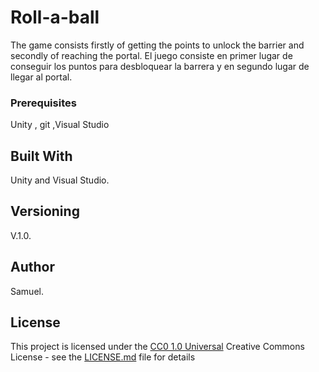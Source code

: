 # Roll-a-ball
The game consists firstly of getting the points to unlock the barrier and secondly of reaching the portal.
El juego consiste en primer lugar de conseguir los puntos para desbloquear la barrera y en segundo lugar de llegar al portal.

### Prerequisites

Unity , git ,Visual Studio

## Built With

Unity and Visual Studio.

## Versioning
V.1.0.
## Author
Samuel.

## License

This project is licensed under the [CC0 1.0 Universal](LICENSE.md)
Creative Commons License - see the [LICENSE.md](LICENSE.md) file for
details
